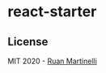 # react-starter

## License

MIT 2020 - [Ruan Martinelli](https://ruanmartinelli.com?ref=react-starter)
